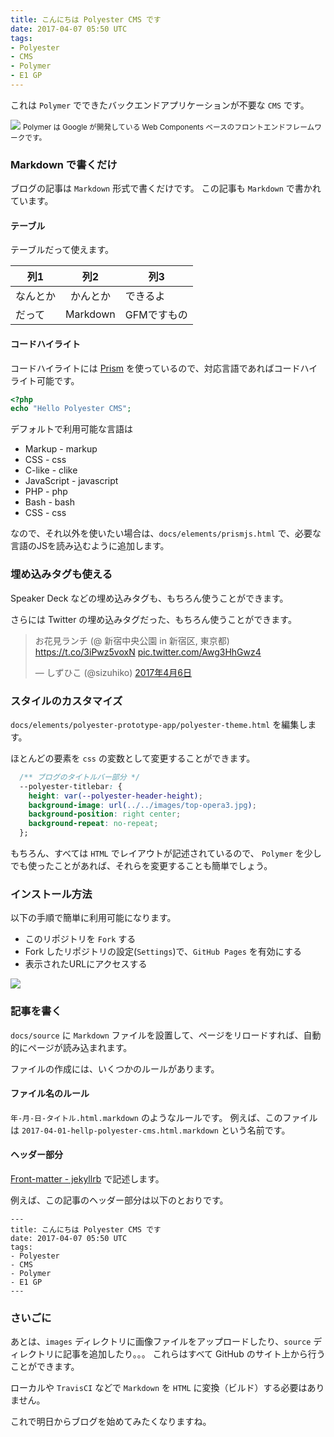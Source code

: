 ```yaml
---
title: こんにちは Polyester CMS です
date: 2017-04-07 05:50 UTC
tags:
- Polyester
- CMS
- Polymer
- E1 GP
---
```


これは `Polymer` でできたバックエンドアプリケーションが不要な `CMS` です。

![](images/polymer-logo.png)
<small>Polymer は Google が開発している Web Components ベースのフロントエンドフレームワークです。</small>

### Markdown で書くだけ

ブログの記事は `Markdown` 形式で書くだけです。
この記事も `Markdown` で書かれています。

#### テーブル

テーブルだって使えます。

| 列1        | 列2          | 列3                 |
| ---------- |:------------:| ------------------- |
| なんとか   | かんとか     | できるよ            |
| だって     | Markdown     | GFMですもの         |

#### コードハイライト

コードハイライトには [Prism](http://prismjs.com/) を使っているので、対応言語であればコードハイライト可能です。

```php
<?php
echo "Hello Polyester CMS";
```

デフォルトで利用可能な言語は

* Markup - markup
* CSS - css
* C-like - clike
* JavaScript - javascript
* PHP - php
* Bash - bash
* CSS - css

なので、それ以外を使いたい場合は、`docs/elements/prismjs.html` で、必要な言語のJSを読み込むように追加します。

### 埋め込みタグも使える

Speaker Deck などの埋め込みタグも、もちろん使うことができます。

<script async class="speakerdeck-embed" data-id="e504d71ff11648838f2fc27571719b8d" data-ratio="1.33333333333333" src="//speakerdeck.com/assets/embed.js"></script>

さらには Twitter の埋め込みタグだった、もちろん使うことができます。

<blockquote class="twitter-tweet" data-lang="ja"><p lang="ja" dir="ltr">お花見ランチ (@ 新宿中央公園 in 新宿区, 東京都) <a href="https://t.co/3iPwz5voxN">https://t.co/3iPwz5voxN</a> <a href="https://t.co/Awg3HhGwz4">pic.twitter.com/Awg3HhGwz4</a></p>&mdash; しずひこ (@sizuhiko) <a href="https://twitter.com/sizuhiko/status/849841160558456832">2017年4月6日</a></blockquote>
<script async src="//platform.twitter.com/widgets.js" charset="utf-8"></script>

### スタイルのカスタマイズ

`docs/elements/polyester-prototype-app/polyester-theme.html` を編集します。

ほとんどの要素を `css` の変数として変更することができます。

```css
  /** ブログのタイトルバー部分 */
  --polyester-titlebar: {
    height: var(--polyester-header-height);
    background-image: url(../../images/top-opera3.jpg);
    background-position: right center;
    background-repeat: no-repeat;
  };
```

もちろん、すべては `HTML` でレイアウトが記述されているので、 `Polymer` を少しでも使ったことがあれば、それらを変更することも簡単でしょう。

### インストール方法

以下の手順で簡単に利用可能になります。

* このリポジトリを `Fork` する
* Fork したリポジトリの設定(`Settings`)で、`GitHub Pages` を有効にする
* 表示されたURLにアクセスする

![](images/gh-page-setting.png)

### 記事を書く

`docs/source` に `Markdown` ファイルを設置して、ページをリロードすれば、自動的にページが読み込まれます。

ファイルの作成には、いくつかのルールがあります。

#### ファイル名のルール

`年-月-日-タイトル.html.markdown` のようなルールです。
例えば、このファイルは `2017-04-01-hellp-polyester-cms.html.markdown` という名前です。

#### ヘッダー部分

[Front-matter - jekyllrb](http://jekyllrb.com/docs/frontmatter/) で記述します。

例えば、この記事のヘッダー部分は以下のとおりです。

```
---
title: こんにちは Polyester CMS です
date: 2017-04-07 05:50 UTC
tags:
- Polyester
- CMS
- Polymer
- E1 GP
---
```

### さいごに

あとは、`images` ディレクトリに画像ファイルをアップロードしたり、`source` ディレクトリに記事を追加したり。。。
これらはすべて GitHub のサイト上から行うことができます。

ローカルや `TravisCI` などで `Markdown` を `HTML` に変換（ビルド）する必要はありません。

これで明日からブログを始めてみたくなりますね。
